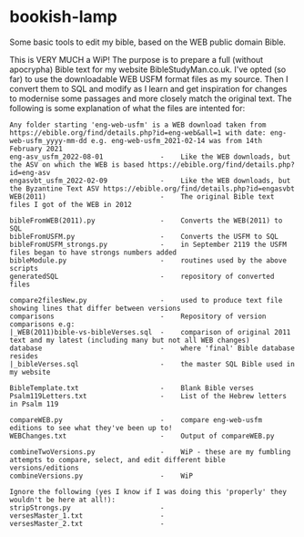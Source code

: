 
# bookish-lamp

Some basic tools to edit my bible, based on the WEB public domain Bible.

This is VERY MUCH a WiP! The purpose is to prepare a full (without apocrypha) Bible text for my website BibleStudyMan.co.uk. I've opted (so far) to use the downloadable WEB USFM format files as my source. Then I convert them to SQL and modify as I learn and get inspiration for changes to modernise some passages and more closely match the original text.
The following is some explanation of what the files are intented for:

```
Any folder starting 'eng-web-usfm' is a WEB download taken from https://ebible.org/find/details.php?id=eng-web&all=1 with date: eng-web-usfm_yyyy-mm-dd e.g. eng-web-usfm_2021-02-14 was from 14th February 2021
eng-asv_usfm_2022-08-01              -    Like the WEB downloads, but the ASV on which the WEB is based https://ebible.org/find/details.php?id=eng-asv
engasvbt_usfm_2022-02-09             -    Like the WEB downloads, but the Byzantine Text ASV https://ebible.org/find/details.php?id=engasvbt
WEB(2011)                            -    The original Bible text files I got of the WEB in 2012

bibleFromWEB(2011).py                -    Converts the WEB(2011) to SQL
bibleFromUSFM.py                     -    Converts the USFM to SQL
bibleFromUSFM_strongs.py             -    in September 2119 the USFM files began to have strongs numbers added
bibleModule.py                       -    routines used by the above scripts
generatedSQL                         -    repository of converted files

compare2filesNew.py                  -    used to produce text file showing lines that differ between versions
comparisons                          -    Repository of version comparisons e.g:
|_WEB(2011)bible-vs-bibleVerses.sql  -    comparison of original 2011 text and my latest (including many but not all WEB changes)
database                             -    where 'final' Bible database resides
|_bibleVerses.sql                    -    the master SQL Bible used in my website

BibleTemplate.txt                    -    Blank Bible verses
Psalm119Letters.txt                  -    List of the Hebrew letters in Psalm 119

compareWEB.py                        -    compare eng-web-usfm editions to see what they've been up to!
WEBChanges.txt                       -    Output of compareWEB.py

combineTwoVersions.py                -    WiP - these are my fumbling attempts to compare, select, and edit different bible versions/editions
combineVersions.py                   -    WiP

Ignore the following (yes I know if I was doing this 'properly' they wouldn't be here at all!):
stripStrongs.py                      -    
versesMaster_1.txt                   -    
versesMaster_2.txt                   -    
```
